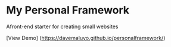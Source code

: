 # My Personal Framework

Afront-end starter for creating small websites

[View Demo] (https://davemaluyo.github.io/personalframework/)
